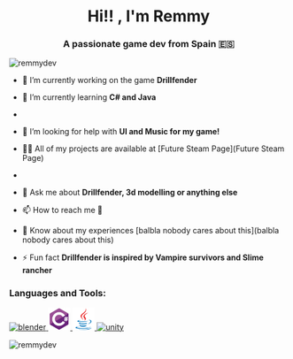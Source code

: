 <h1 align="center">Hi!! , I'm Remmy</h1>
<h3 align="center">A passionate game dev from Spain 🇪🇸</h3>

<p align="left"> <img src="https://komarev.com/ghpvc/?username=remmydev&label=Profile%20views&color=0e75b6&style=flat" alt="remmydev" /> </p>

- 🔭 I’m currently working on the game **Drillfender**

- 🌱 I’m currently learning **C# and Java**
- 
- 🤝 I’m looking for help with **UI and Music for my game!**

- 👨‍💻 All of my projects are available at [Future Steam Page](Future Steam Page)
- 
- 💬 Ask me about **Drillfender, 3d modelling or anything else**

- 📫 How to reach me **🙊**

- 📄 Know about my experiences [balbla nobody cares about this](balbla nobody cares about this)

- ⚡ Fun fact **Drillfender is inspired by Vampire survivors and Slime rancher**


<h3 align="left">Languages and Tools:</h3>
<p align="left"> <a href="https://www.blender.org/" target="_blank" rel="noreferrer"> <img src="https://download.blender.org/branding/community/blender_community_badge_white.svg" alt="blender" width="40" height="40"/> </a> <a href="https://www.w3schools.com/cs/" target="_blank" rel="noreferrer"> <img src="https://raw.githubusercontent.com/devicons/devicon/master/icons/csharp/csharp-original.svg" alt="csharp" width="40" height="40"/> </a> <a href="https://www.java.com" target="_blank" rel="noreferrer"> <img src="https://raw.githubusercontent.com/devicons/devicon/master/icons/java/java-original.svg" alt="java" width="40" height="40"/> </a> <a href="https://unity.com/" target="_blank" rel="noreferrer"> <img src="https://www.vectorlogo.zone/logos/unity3d/unity3d-icon.svg" alt="unity" width="40" height="40"/> </a> </p>

<p><img align="center" src="https://github-readme-stats.vercel.app/api/top-langs?username=remmydev&show_icons=true&locale=en&layout=compact" alt="remmydev" /></p>
